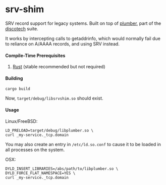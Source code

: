 # srv-shim
SRV record support for legacy systems.  Built on top of [plumber](https://github.com/the-tetanus-clinic/plumber), part of the [discotech](https://github.com/the-tetanus-clinic/discotech) suite.

It works by intercepting calls to getaddrinfo, which would normally fail due to reliance on A/AAAA records, and using SRV instead.

#### Compile-Time Prerequisites
1. [Rust](https://www.rust-lang.org/install.html) (stable recommended but not required)

#### Building
```
cargo build
```

Now, `target/debug/libsrvshim.so` should exist.

#### Usage
Linux/FreeBSD:
```
LD_PRELOAD=target/debug/libplumber.so \
curl _my-service._tcp.domain
```
You may also create an entry in `/etc/ld.so.conf` to cause it to be loaded in all processes on the system.

OSX:
```
DYLD_INSERT_LIBRARIES=/abs/path/to/libplumber.so \
DYLD_FORCE_FLAT_NAMESPACE=YES \
curl _my-service._tcp.domain
```
